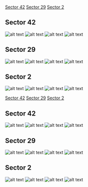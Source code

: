 [Sector 42](#sector42)
[Sector 29](#sector29)
[Sector 2](#sector2)

<a name = "sector42"></a>
## Sector 42
![alt text](/tt/HATS-60_Sector_42/HATS-60_Sector_42_a_TimeSeries.png)
![alt text](/tt/HATS-60_Sector_42/HATS-60_Sector_42_b_FoldedLightCurve.png)
![alt text](/tt/HATS-60_Sector_42/HATS-60_Sector_42_b_IndividualTransitsWithFit.png)
![alt text](/tt/HATS-60_Sector_42/HATS-60_Sector_42_c_TimingResiduals.png)

<a name = "sector29"></a>
## Sector 29
![alt text](/tt/HATS-60_Sector_29/HATS-60_Sector_29_a_TimeSeries.png)
![alt text](/tt/HATS-60_Sector_29/HATS-60_Sector_29_b_FoldedLightCurve.png)
![alt text](/tt/HATS-60_Sector_29/HATS-60_Sector_29_b_IndividualTransitsWithFit.png)
![alt text](/tt/HATS-60_Sector_29/HATS-60_Sector_29_c_TimingResiduals.png)

<a name = "sector2"></a>
## Sector 2
![alt text](/tt/HATS-60_Sector_2/HATS-60_Sector_2_a_TimeSeries.png)
![alt text](/tt/HATS-60_Sector_2/HATS-60_Sector_2_b_FoldedLightCurve.png)
![alt text](/tt/HATS-60_Sector_2/HATS-60_Sector_2_b_IndividualTransitsWithFit.png)
![alt text](/tt/HATS-60_Sector_2/HATS-60_Sector_2_c_TimingResiduals.png)

[Sector 42](#sector42)
[Sector 29](#sector29)
[Sector 2](#sector2)

<a name = "sector42"></a>
## Sector 42
![alt text](/tt/HATS-60_Sector_42/HATS-60_Sector_42_a_TimeSeries.png)
![alt text](/tt/HATS-60_Sector_42/HATS-60_Sector_42_b_FoldedLightCurve.png)
![alt text](/tt/HATS-60_Sector_42/HATS-60_Sector_42_b_IndividualTransitsWithFit.png)
![alt text](/tt/HATS-60_Sector_42/HATS-60_Sector_42_c_TimingResiduals.png)

<a name = "sector29"></a>
## Sector 29
![alt text](/tt/HATS-60_Sector_29/HATS-60_Sector_29_a_TimeSeries.png)
![alt text](/tt/HATS-60_Sector_29/HATS-60_Sector_29_b_FoldedLightCurve.png)
![alt text](/tt/HATS-60_Sector_29/HATS-60_Sector_29_b_IndividualTransitsWithFit.png)
![alt text](/tt/HATS-60_Sector_29/HATS-60_Sector_29_c_TimingResiduals.png)

<a name = "sector2"></a>
## Sector 2
![alt text](/tt/HATS-60_Sector_2/HATS-60_Sector_2_a_TimeSeries.png)
![alt text](/tt/HATS-60_Sector_2/HATS-60_Sector_2_b_FoldedLightCurve.png)
![alt text](/tt/HATS-60_Sector_2/HATS-60_Sector_2_b_IndividualTransitsWithFit.png)
![alt text](/tt/HATS-60_Sector_2/HATS-60_Sector_2_c_TimingResiduals.png)

